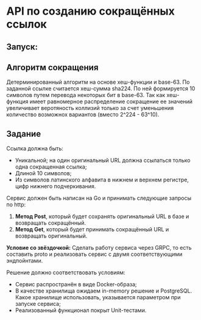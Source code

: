 # API по созданию сокращённых ссылок
## Запуск:

## Алгоритм сокращения

Детерминированный алгоритм на основе хеш-функции и base-63. По заданной ссылке считается хеш-сумма sha224. По ней формируется 10 символов путем перевода 
некоторых бит в base-63. Так как хеш-функция имеет равномерное распределение сокращение ее значений увеличивает веротяность коллизий только за счет 
уменьшения количество возможнох вариантов (вместо 2^224 - 63^10).

## Задание
Ссылка должна быть:
* Уникальной; на один оригинальный URL должна ссылаться только одна сокращенная ссылка;
* Длиной 10 символов;
* Из символов латинского алфавита в нижнем и верхнем регистре, цифр нижнего подчеркивания.

Сервис должен быть написан на Go и принимать следующие запросы по http:
1. **Метод Post**, который будет сохранять оригинальный URL в базе и возвращать сокращённый.
2. **Метод Get**, который будет принимать сокращённый URL и возвращать оригинальный.

**Условие со звёздочкой:**
Сделать работу сервиса через GRPC, то есть составить proto и реализовать сервис с двумя соответствующими эндпойнтами.

Решение должно соответствовать условиям:
* Сервис распространён в виде Docker-образа;
* В качестве хранилища ожидаем in-memory решение и PostgreSQL. Какое хранилище использовать, указывается параметром при запуске сервиса;
* Реализованный функционал покрыт Unit-тестами.
